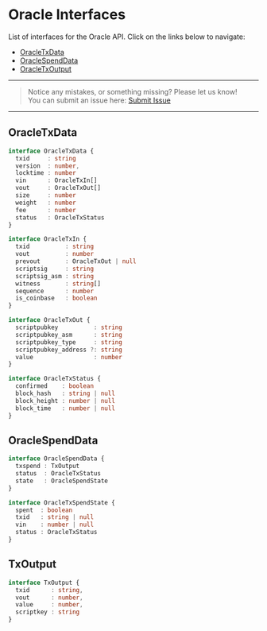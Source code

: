 # Oracle Interfaces

List of interfaces for the Oracle API. Click on the links below to navigate:

- [OracleTxData](#oracletxdata)
- [OracleSpendData](#oraclespenddata)
- [OracleTxOutput](#txoutput)

---
> Notice any mistakes, or something missing? Please let us know!  
> You can submit an issue here: [Submit Issue](https://github.com/BitEscrow/escrow-core/issues/new/choose)

---

## OracleTxData

```ts
interface OracleTxData {
  txid     : string
  version  : number,
  locktime : number
  vin      : OracleTxIn[]
  vout     : OracleTxOut[]
  size     : number
  weight   : number
  fee      : number
  status   : OracleTxStatus
}

interface OracleTxIn {
  txid          : string
  vout          : number
  prevout       : OracleTxOut | null
  scriptsig     : string
  scriptsig_asm : string
  witness       : string[]
  sequence      : number
  is_coinbase   : boolean
}

interface OracleTxOut {
  scriptpubkey          : string
  scriptpubkey_asm      : string
  scriptpubkey_type     : string
  scriptpubkey_address ?: string
  value                 : number
}

interface OracleTxStatus {
  confirmed    : boolean
  block_hash   : string | null
  block_height : number | null
  block_time   : number | null
}
```

## OracleSpendData

```ts
interface OracleSpendData {
  txspend : TxOutput
  status  : OracleTxStatus
  state   : OracleSpendState
}

interface OracleTxSpendState {
  spent  : boolean
  txid   : string | null
  vin    : number | null
  status : OracleTxStatus
}
```

## TxOutput

```ts
interface TxOutput {
  txid      : string,
  vout      : number,
  value     : number,
  scriptkey : string
}
```